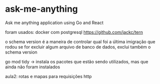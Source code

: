 # ask-me-anything

Ask me anything application using Go and React

foram usados:
docker com postgresql
https://github.com/jackc/tern

o schema version é a maneira de controlar qual foi a última imigração que rodou
se for excluir algum arquivo de banco de dados, exclui também o schema version

go mod tidy -> instala os pacotes que estão sendo utilizados, mas que ainda não foram instalados

aula2: rotas e mapas para requisições http
